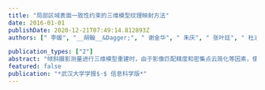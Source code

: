 ```yaml
---
title: "局部区域表面一致性约束的三维模型纹理映射方法"
date: 2016-01-01
publishDate: 2020-12-21T07:49:14.812893Z
authors: [" 李媛", "__胡翰__&Dagger;", " 谢金华", " 朱庆", " 张叶廷", " 杜志强", " 彭明军", " 高山"]

publication_types: ["2"]
abstract: "倾斜摄影测量进行三维模型重建时，由于影像匹配精度和密集点云简化等因素，使得三角形网格模型表面的法向量存在许多明显噪声，加上镜头畸变和光照条件不同引起的影像间几何与辐射的不一致，最终导致不同三角形之间纹理映射结果不连续，这种碎片状纹理表面的真实感不强，难以直观理解。针对此，提出了一种局部区域表面一致性约束的纹理映射方法，采用区域生长策略将多个三角形合并为一个较大的平面区域，并且在区域生长过程中顾及了区域的连续性和平面性，建立该平面区域与同一影像之间的映射关系。实验证明了该方法能够有效消除纹理映射碎片化的现象。"
featured: false
publication: "*武汉大学学报$·$ 信息科学版*"
---
```


